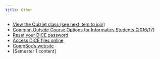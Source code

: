 ```yaml
---
title: Other
---
```

-   [View the Quizlet class (see next item to join)]
-   [Common Outside Course Options for Informatics Students (2016/17)]
-   [Reset your DICE password]
-   [Access DICE files online]
-   [CompSoc’s website]
-   [Semester 1 content]

  [View the Quizlet class (see next item to join)]: https://quizlet.com/class/3543715/
  [Common Outside Course Options for Informatics Students (2016/17)]: http://homepages.inf.ed.ac.uk/imurray2/pt/outside_courses_16-17.html
  [Reset your DICE password]: http://pp.inf.ed.ac.uk/
  [Access DICE files online]: https://ifile.inf.ed.ac.uk/
  [CompSoc’s website]: http://comp-soc.com/
  
